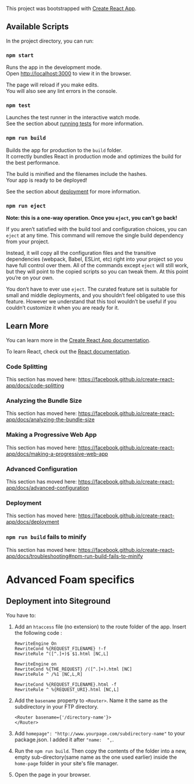 This project was bootstrapped with [Create React App](https://github.com/facebook/create-react-app).

## Available Scripts

In the project directory, you can run:

### `npm start`

Runs the app in the development mode.<br />
Open [http://localhost:3000](http://localhost:3000) to view it in the browser.

The page will reload if you make edits.<br />
You will also see any lint errors in the console.

### `npm test`

Launches the test runner in the interactive watch mode.<br />
See the section about [running tests](https://facebook.github.io/create-react-app/docs/running-tests) for more information.

### `npm run build`

Builds the app for production to the `build` folder.<br />
It correctly bundles React in production mode and optimizes the build for the best performance.

The build is minified and the filenames include the hashes.<br />
Your app is ready to be deployed!

See the section about [deployment](https://facebook.github.io/create-react-app/docs/deployment) for more information.

### `npm run eject`

**Note: this is a one-way operation. Once you `eject`, you can’t go back!**

If you aren’t satisfied with the build tool and configuration choices, you can `eject` at any time. This command will remove the single build dependency from your project.

Instead, it will copy all the configuration files and the transitive dependencies (webpack, Babel, ESLint, etc) right into your project so you have full control over them. All of the commands except `eject` will still work, but they will point to the copied scripts so you can tweak them. At this point you’re on your own.

You don’t have to ever use `eject`. The curated feature set is suitable for small and middle deployments, and you shouldn’t feel obligated to use this feature. However we understand that this tool wouldn’t be useful if you couldn’t customize it when you are ready for it.

## Learn More

You can learn more in the [Create React App documentation](https://facebook.github.io/create-react-app/docs/getting-started).

To learn React, check out the [React documentation](https://reactjs.org/).

### Code Splitting

This section has moved here: https://facebook.github.io/create-react-app/docs/code-splitting

### Analyzing the Bundle Size

This section has moved here: https://facebook.github.io/create-react-app/docs/analyzing-the-bundle-size

### Making a Progressive Web App

This section has moved here: https://facebook.github.io/create-react-app/docs/making-a-progressive-web-app

### Advanced Configuration

This section has moved here: https://facebook.github.io/create-react-app/docs/advanced-configuration

### Deployment

This section has moved here: https://facebook.github.io/create-react-app/docs/deployment

### `npm run build` fails to minify

This section has moved here: https://facebook.github.io/create-react-app/docs/troubleshooting#npm-run-build-fails-to-minify



# Advanced Foam specifics
## Deployment into Siteground

You have to:



1. Add an `htaccess` file (no extension) to the route folder of the app. Insert the following code :

    ```
    RewriteEngine On
    RewriteCond %{REQUEST_FILENAME} !-f
    RewriteRule ^([^.]+)$ $1.html [NC,L]

    RewriteEngine on
    RewriteCond %{THE_REQUEST} /([^.]+).html [NC]
    RewriteRule ^ /%1 [NC,L,R]

    RewriteCond %{REQUEST_FILENAME}.html -f
    RewriteRule ^ %{REQUEST_URI}.html [NC,L]
    ```


2. Add the `basename` property to `<Router>`. Name it the same as the subdirectory in your FTP directory.
   
    ```
    <Router basename={'/directory-name'}>
    </Router>
    ```

3. Add `homepage": "http://www.yourpage.com/subdirectory-name"` to your package.json. I added it after `"name:  ",`.

4. Run the `npm run build`. Then copy the contents of the folder into a new, empty sub-directory(same name as the one used earlier) inside the `home-page` folder in your site's file manager.

5. Open the page in your browser.
   


